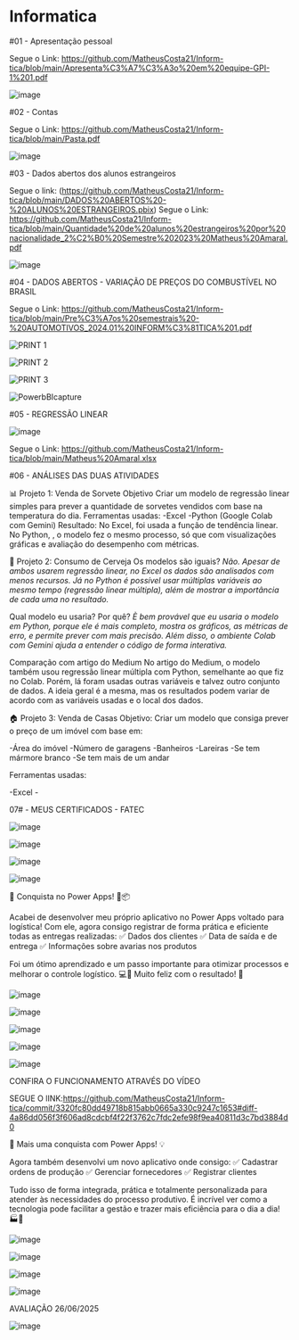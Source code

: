 # Informatica

#01 - Apresentação pessoal


Segue o Link: https://github.com/MatheusCosta21/Inform-tica/blob/main/Apresenta%C3%A7%C3%A3o%20em%20equipe-GPI-1%201.pdf


![image](https://github.com/user-attachments/assets/7350036f-6d13-469a-9477-7920291a3f2d)



#02 - Contas 


Segue o Link: https://github.com/MatheusCosta21/Inform-tica/blob/main/Pasta.pdf


![image](https://github.com/user-attachments/assets/b0f1e35e-784a-4267-ab89-ee6fc9cc2ba7)



#03 - Dados abertos dos alunos estrangeiros

Segue o link: (https://github.com/MatheusCosta21/Inform-tica/blob/main/DADOS%20ABERTOS%20-%20ALUNOS%20ESTRANGEIROS.pbix)
Segue o Link: https://github.com/MatheusCosta21/Inform-tica/blob/main/Quantidade%20de%20alunos%20estrangeiros%20por%20nacionalidade_2%C2%B0%20Semestre%202023%20Matheus%20Amaral.pdf


![image](https://github.com/user-attachments/assets/8530be7e-aefa-4a85-8fc5-ae4bd2adeb52)





#04 - DADOS ABERTOS - VARIAÇÃO DE PREÇOS DO COMBUSTÍVEL NO BRASIL


Segue o Link: https://github.com/MatheusCosta21/Inform-tica/blob/main/Pre%C3%A7os%20semestrais%20-%20AUTOMOTIVOS_2024.01%20INFORM%C3%81TICA%201.pdf

![PRINT 1](https://github.com/user-attachments/assets/7d13afe9-c4b2-4ff4-8f2d-3d7283d02f2a)


![PRINT 2](https://github.com/user-attachments/assets/51ae77bc-9b39-43e7-bb9e-bf6076063afd)


![PRINT 3](https://github.com/user-attachments/assets/951925a7-ee51-4b5f-8e84-11539017eef5)


![PowerbBIcapture](https://github.com/user-attachments/assets/cf9ba6dc-8690-466a-86de-9fbacc8be052)




#05 - REGRESSÃO LINEAR

![image](https://github.com/user-attachments/assets/79b5dc77-7820-4174-aca8-0c64ba139bba)

Segue o Link: https://github.com/MatheusCosta21/Inform-tica/blob/main/Matheus%20Amaral.xlsx


#06 - ANÁLISES DAS DUAS ATIVIDADES

📊 Projeto 1: Venda de Sorvete Objetivo Criar um modelo de regressão linear simples para prever a quantidade de sorvetes vendidos com base na temperatura do dia. Ferramentas usadas: -Excel -Python (Google Colab com Gemini) Resultado: No Excel, foi usada a função de tendência linear. No Python, , o modelo fez o mesmo processo, só que com visualizações gráficas e avaliação do desempenho com métricas.

🍺 Projeto 2: Consumo de Cerveja Os modelos são iguais?
*Não. Apesar de ambos usarem regressão linear, no Excel os dados são analisados com menos recursos. Já no Python é possível usar múltiplas variáveis ao mesmo tempo (regressão linear múltipla), além de mostrar a importância de cada uma no resultado.*

Qual modelo eu usaria? Por quê?
*È bem provável que eu usaria o modelo em Python, porque ele é mais completo, mostra os gráficos, as métricas de erro, e permite prever com mais precisão. Além disso, o ambiente Colab com Gemini ajuda a entender o código de forma interativa.*

Comparação com artigo do Medium No artigo do Medium, o modelo também usou regressão linear múltipla com Python, semelhante ao que fiz no Colab. Porém, lá foram usadas outras variáveis e talvez outro conjunto de dados. A ideia geral é a mesma, mas os resultados podem variar de acordo com as variáveis usadas e o local dos dados.

🏠 Projeto 3: Venda de Casas Objetivo: Criar um modelo que consiga prever o preço de um imóvel com base em:

-Área do imóvel -Número de garagens -Banheiros -Lareiras -Se tem mármore branco -Se tem mais de um andar

Ferramentas usadas:

-Excel -

07# - MEUS CERTIFICADOS - FATEC

![image](https://github.com/user-attachments/assets/04319f90-27d7-4356-a4ab-c8b1cf81d63a)


![image](https://github.com/user-attachments/assets/1df56c31-1645-4419-85ff-9bfafe07f9a0)


![image](https://github.com/user-attachments/assets/e7af643f-1925-43bd-9e0f-da61df6aaffa)



![image](https://github.com/user-attachments/assets/5ee42e4f-6122-4b8a-8279-1620e3140b3d)


🎉 Conquista no Power Apps! 🚚📦


Acabei de desenvolver meu próprio aplicativo no Power Apps voltado para logística! Com ele, agora consigo registrar de forma prática e eficiente todas as entregas realizadas:
✅ Dados dos clientes
✅ Data de saída e de entrega
✅ Informações sobre avarias nos produtos

Foi um ótimo aprendizado e um passo importante para otimizar processos e melhorar o controle logístico. 💻📲
Muito feliz com o resultado! 🚀

![image](https://github.com/user-attachments/assets/6ec6d2e2-a46f-4068-a5a5-8602ce966664)

![image](https://github.com/user-attachments/assets/c3f664c3-70a8-444f-9db3-151df7852175)

![image](https://github.com/user-attachments/assets/be3b0516-fa3f-4d99-bf14-441ade2d2072)

![image](https://github.com/user-attachments/assets/7d56e711-397b-41d7-8543-01a8648d83b5)

![image](https://github.com/user-attachments/assets/caf414e7-a0e7-4214-b3a1-0c1e27b27eb4)


CONFIRA O FUNCIONAMENTO ATRAVÉS DO VÍDEO 

SEGUE O lINK:https://github.com/MatheusCosta21/Inform-tica/commit/3320fc80dd49718b815abb0665a330c9247c1653#diff-4a86dd056f3f606ad8cdcbf4f22f3762c7fdc2efe98f9ea40811d3c7bd3884d0



🚀 Mais uma conquista com Power Apps! 💡

Agora também desenvolvi um novo aplicativo onde consigo:
✅ Cadastrar ordens de produção
✅ Gerenciar fornecedores
✅ Registrar clientes

Tudo isso de forma integrada, prática e totalmente personalizada para atender às necessidades do processo produtivo. É incrível ver como a tecnologia pode facilitar a gestão e trazer mais eficiência para o dia a dia! 🏭📲

![image](https://github.com/user-attachments/assets/ade60e60-88e8-40aa-af72-3d2745eaae96)

![image](https://github.com/user-attachments/assets/a3b9cbbb-cc8f-4555-b055-f98c08b38e5d)

![image](https://github.com/user-attachments/assets/c7cd9ed8-5252-4586-9afa-2e0e551c338e)


![image](https://github.com/user-attachments/assets/440481ab-3ac6-4ca2-be7d-d081ac6f02c3)


AVALIAÇÃO 26/06/2025

![image](https://github.com/user-attachments/assets/572e1654-e0fa-490d-baa5-fa8ec38192b5)


